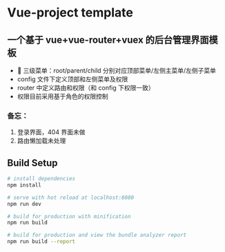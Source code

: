 # Vue-project template

## 一个基于 vue+vue-router+vuex 的后台管理界面模板

-  三级菜单：root/parent/child 分别对应顶部菜单/左侧主菜单/左侧子菜单
- config 文件下定义顶部和左侧菜单及权限
- router 中定义路由和权限（和 config 下权限一致）
- 权限目前采用基于角色的权限控制

### 备忘：

1.  登录界面，404 界面未做
2.  路由懒加载未处理

## Build Setup

```bash
# install dependencies
npm install

# serve with hot reload at localhost:8080
npm run dev

# build for production with minification
npm run build

# build for production and view the bundle analyzer report
npm run build --report
```
